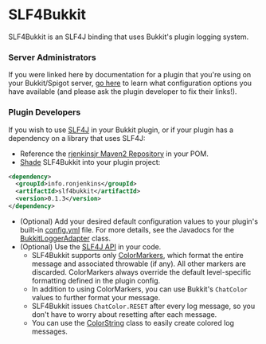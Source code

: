<!---
  Copyright (C) 2016 Ronald Jack Jenkins Jr.

  This program is free software: you can redistribute it and/or modify
  it under the terms of the GNU General Public License as published by
  the Free Software Foundation, either version 3 of the License, or
  (at your option) any later version.
  
  This program is distributed in the hope that it will be useful,
  but WITHOUT ANY WARRANTY; without even the implied warranty of
  MERCHANTABILITY or FITNESS FOR A PARTICULAR PURPOSE.  See the
  GNU General Public License for more details.
  
  You should have received a copy of the GNU General Public License
  along with this program.  If not, see <http://www.gnu.org/licenses/>.
-->
SLF4Bukkit
===
SLF4Bukkit is an SLF4J binding that uses Bukkit's plugin logging system.

### Server Administrators
If you were linked here by documentation for a plugin that you're using on your Bukkit/Spigot server, [go here](http://rjenkinsjr.github.io/slf4bukkit) to learn what configuration options you have available (and please ask the plugin developer to fix their links!).

### Plugin Developers
If you wish to use [SLF4J](http://slf4j.org) in your Bukkit plugin, or if your plugin has a dependency on a library that uses SLF4J:

+ Reference the [rjenkinsjr Maven2 Repository](https://github.com/rjenkinsjr/maven2) in your POM.
+ [Shade](https://maven.apache.org/plugins/maven-shade-plugin/usage.html) SLF4Bukkit into your plugin project:

```xml
<dependency>
  <groupId>info.ronjenkins</groupId>
  <artifactId>slf4bukkit</artifactId>
  <version>0.1.3</version>
</dependency>
```

+ (Optional) Add your desired default configuration values to your plugin's built-in [config.yml](http://rjenkinsjr.github.io/slf4bukkit) file. For more details, see the Javadocs for the [BukkitLoggerAdapter](http://rjenkinsjr.github.io/slf4bukkit/apidocs/org/slf4j/impl/BukkitLoggerAdapter.html) class.
+ (Optional) Use the [SLF4J API](http://www.slf4j.org/api/org/slf4j/Logger.html) in your code.
    + SLF4Bukkit supports only [ColorMarkers](http://rjenkinsjr.github.io/slf4bukkit/apidocs/info/ronjenkins/slf4bukkit/ColorMarker.html), which format the entire message and associated throwable (if any). All other markers are discarded. ColorMarkers always override the default level-specific formatting defined in the plugin config.
    + In addition to using ColorMarkers, you can use Bukkit's `ChatColor` values to further format your message.
    + SLF4Bukkit issues `ChatColor.RESET` after every log message, so you don't have to worry about resetting after each message.
    + You can use the [ColorString](http://rjenkinsjr.github.io/slf4bukkit/apidocs/info/ronjenkins/slf4bukkit/ColorString.html) class to easily create colored log messages.
